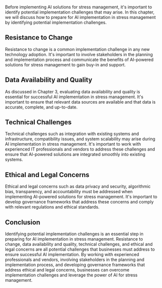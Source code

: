 

Before implementing AI solutions for stress management, it's important to identify potential implementation challenges that may arise. In this chapter, we will discuss how to prepare for AI implementation in stress management by identifying potential implementation challenges.

Resistance to Change
--------------------

Resistance to change is a common implementation challenge in any new technology adoption. It's important to involve stakeholders in the planning and implementation process and communicate the benefits of AI-powered solutions for stress management to gain buy-in and support.

Data Availability and Quality
-----------------------------

As discussed in Chapter 3, evaluating data availability and quality is essential for successful AI implementation in stress management. It's important to ensure that relevant data sources are available and that data is accurate, complete, and up-to-date.

Technical Challenges
--------------------

Technical challenges such as integration with existing systems and infrastructure, compatibility issues, and system scalability may arise during AI implementation in stress management. It's important to work with experienced IT professionals and vendors to address these challenges and ensure that AI-powered solutions are integrated smoothly into existing systems.

Ethical and Legal Concerns
--------------------------

Ethical and legal concerns such as data privacy and security, algorithmic bias, transparency, and accountability must be addressed when implementing AI-powered solutions for stress management. It's important to develop governance frameworks that address these concerns and comply with relevant regulations and ethical standards.

Conclusion
----------

Identifying potential implementation challenges is an essential step in preparing for AI implementation in stress management. Resistance to change, data availability and quality, technical challenges, and ethical and legal concerns are all potential challenges that businesses must address to ensure successful AI implementation. By working with experienced professionals and vendors, involving stakeholders in the planning and implementation process, and developing governance frameworks that address ethical and legal concerns, businesses can overcome implementation challenges and leverage the power of AI for stress management.
